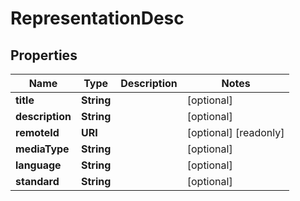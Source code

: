 

# RepresentationDesc


## Properties

| Name | Type | Description | Notes |
|------------ | ------------- | ------------- | -------------|
|**title** | **String** |  |  [optional] |
|**description** | **String** |  |  [optional] |
|**remoteId** | **URI** |  |  [optional] [readonly] |
|**mediaType** | **String** |  |  [optional] |
|**language** | **String** |  |  [optional] |
|**standard** | **String** |  |  [optional] |



